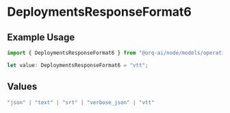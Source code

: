 # DeploymentsResponseFormat6

## Example Usage

```typescript
import { DeploymentsResponseFormat6 } from "@orq-ai/node/models/operations";

let value: DeploymentsResponseFormat6 = "vtt";
```

## Values

```typescript
"json" | "text" | "srt" | "verbose_json" | "vtt"
```